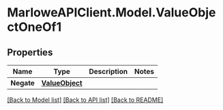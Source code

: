 # MarloweAPIClient.Model.ValueObjectOneOf1

## Properties

Name | Type | Description | Notes
------------ | ------------- | ------------- | -------------
**Negate** | [**ValueObject**](ValueObject.md) |  | 

[[Back to Model list]](../README.md#documentation-for-models) [[Back to API list]](../README.md#documentation-for-api-endpoints) [[Back to README]](../README.md)

